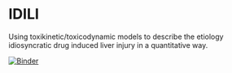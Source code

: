 # IDILI
Using toxikinetic/toxicodynamic models to describe the etiology idiosyncratic drug induced liver injury in a quantitative way. 

[![Binder](https://mybinder.org/badge_logo.svg)](https://mybinder.org/v2/gh/omiethescientist/IDILI/HEAD)

